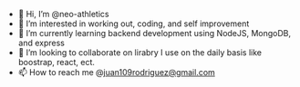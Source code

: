 - 👋 Hi, I’m @neo-athletics
- 👀 I’m interested in working out, coding, and self improvement
- 🌱 I’m currently learning backend development using NodeJS, MongoDB, and express
- 💞️ I’m looking to collaborate on lirabry I use on the daily basis like boostrap, react, ect.
- 📫 How to reach me @juan109rodriguez@gmail.com

<!---
neo-athletics/neo-athletics is a ✨ special ✨ repository because its `README.md` (this file) appears on your GitHub profile.
You can click the Preview link to take a look at your changes.
--->
